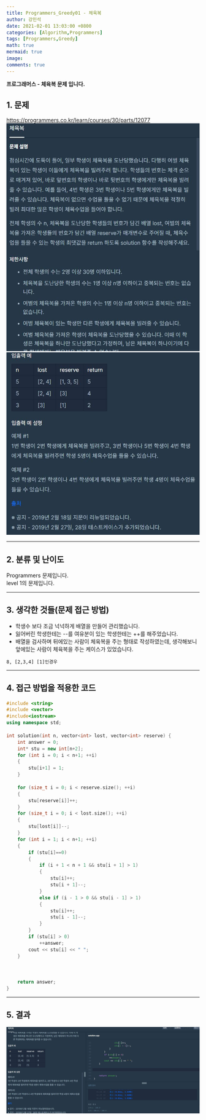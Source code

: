 ```yaml
---
title: Programmers_Greedy01 - 체육복
author: 강민석
date: 2021-02-01 13:03:00 +0800
categories: [Algorithm,Programmers]
tags: [Programmers,Greedy]
math: true
mermaid: true
image: 
comments: true
---
```


**프로그래머스 - 체육복 문제 입니다.**

## 1. 문제
<https://programmers.co.kr/learn/courses/30/parts/12077>
![](/assets/img/sample/Programmers/Greedy01/Problem.JPG)  
![](/assets/img/sample/Programmers/Greedy01/Problem2.JPG)  

-----  

## 2. 분류 및 난이도

Programmers 문제입니다.  
level 1의 문제입니다.  

-----  

## 3. 생각한 것들(문제 접근 방법)

- 학생수 보다 조금 넉넉하게 배열을 만들어 관리했습니다.
- 잃어버린 학생한테는 --를 여유분이 있는 학생한테는 ++를 해주었습니다.
- 배열을 검사하며 뒤에있는 사람이 체육복을 주는 형태로 작성하였는데, 생각해보니 앞에있는 사람이 체육복을 주는 케이스가 있었습니다.
```console
8, [2,3,4] [1]인경우
```
-----  

## 4. 접근 방법을 적용한 코드

```c++
#include <string>
#include <vector>
#include<iostream>
using namespace std;

int solution(int n, vector<int> lost, vector<int> reserve) {
    int answer = 0;
    int* stu = new int[n+2];
    for (int i = 0; i < n+1; ++i)
    {
        stu[i+1] = 1;
    }

    for (size_t i = 0; i < reserve.size(); ++i)
    {
        stu[reserve[i]]++;
    }
    for (size_t i = 0; i < lost.size(); ++i)
    {
        stu[lost[i]]--;
    }
    for (int i = 1; i < n+1; ++i)
    {
        if (stu[i]==0)
        {
            if (i + 1 < n + 1 && stu[i + 1] > 1)
            {
                stu[i]++;
                stu[i + 1]--;
            }
            else if (i - 1 > 0 && stu[i - 1] > 1)
            {
                stu[i]++;
                stu[i - 1]--;
            }
        }
        if (stu[i] > 0)
            ++answer;
        cout << stu[i] << " ";
    }



    return answer;
}
```
-----

## 5. 결과

  
![](/assets/img/sample/Programmers/Greedy01/result.JPG)  













 

